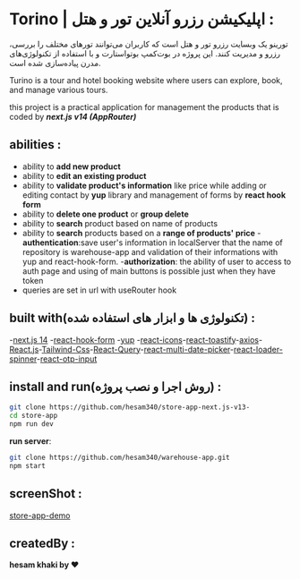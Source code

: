 # Torino | اپلیکیشن رزرو آنلاین تور و هتل :

تورینو یک وبسایت رزرو تور و هتل است که کاربران می‌توانند تورهای مختلف را بررسی، رزرو و مدیریت کنند. این پروژه در بوت‌کمپ بوتواستارت و با استفاده از تکنولوژی‌های مدرن پیاده‌سازی شده است.

Turino is a tour and hotel booking website where users can explore, book, and manage various tours.

this project is a practical application for management the products that is coded by **_next.js v14 (AppRouter)_**

## abilities :

- ability to **add new product**
- ability to **edit an existing product**
- ability to **validate product's information** like price while adding or editing contact by **yup** library and management of forms by **react hook form**
- ability to **delete one product** or **group delete**
- ability to **search** product based on name of products
- ability to **search** products based on a **range of products' price** -**authentication**:save user's information in localServer that the name of repository is warehouse-app and validation of their informations with yup and react-hook-form. -**authorization**: the ability of user to access to auth page and using of main buttons is possible just when they have token
- queries are set in url with useRouter hook

## built with(تکنولوژی ها و ابزار های استفاده شده) :

-[next.js 14](https://nextjs.org/) -[react-hook-form](https://react-hook-form.com/) -[yup](https://github.com/jquense/yup) -[react-icons](https://react-icons.github.io/react-icons/)-[react-toastify](https://www.npmjs.com/package/react-toastify)-[axios](https://www.axios.com/)-[React.js](https://react.dev/)-[Tailwind-Css](https://tailwindcss.com/)-[React-Query](https://tanstack.com/)-[react-multi-date-picker](https://shahabyazdi.github.io/react-multi-date-picker/)-[react-loader-spinner](https://mhnpd.github.io/react-loader-spinner/)-[react-otp-input](https://github.com/devfolioco/react-otp-input)

## install and run(روش اجرا و نصب پروژه) :

```bash
git clone https://github.com/hesam340/store-app-next.js-v13-
cd store-app
npm run dev
```

**run server**:

```bash
git clone https://github.com/hesam340/warehouse-app.git
npm start
```

## screenShot :

[store-app-demo](./public/screenShot.PNG)

## createdBy :

**hesam khaki by ❤️**
